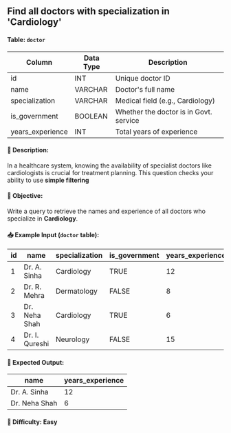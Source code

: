 ## Find all doctors with specialization in 'Cardiology'


#### Table: `doctor`

| Column           | Data Type   | Description                             |
|------------------|-------------|-----------------------------------------|
| id               | INT         | Unique doctor ID                        |
| name             | VARCHAR     | Doctor's full name                      |
| specialization   | VARCHAR     | Medical field (e.g., Cardiology)        |
| is_government    | BOOLEAN     | Whether the doctor is in Govt. service  |
| years_experience | INT         | Total years of experience               |


#### 📄 Description:  
In a healthcare system, knowing the availability of specialist doctors like cardiologists is crucial for treatment planning. This question checks your ability to use **simple filtering** 

#### 🎯 Objective:  
Write a query to retrieve the names and experience of all doctors who specialize in **Cardiology**.

#### 📥 Example Input (`doctor` table):

| id | name            | specialization | is_government | years_experience |
|----|-----------------|----------------|----------------|------------------|
| 1  | Dr. A. Sinha    | Cardiology     | TRUE           | 12               |
| 2  | Dr. R. Mehra    | Dermatology    | FALSE          | 8                |
| 3  | Dr. Neha Shah   | Cardiology     | TRUE           | 6                |
| 4  | Dr. I. Qureshi  | Neurology      | FALSE          | 15               |



#### 🎯 Expected Output:

| name          | years_experience |
|---------------|------------------|
| Dr. A. Sinha  | 12               |
| Dr. Neha Shah | 6                |



#### 🔰 Difficulty: Easy
